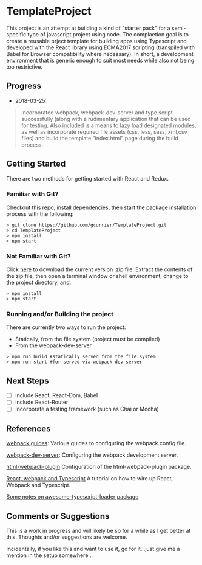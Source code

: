 # TemplateProject

This project is an attempt at building a kind of "starter pack" for a semi-specific type of javascript project using node. The complaetion goal is to create a reusable prject template for building apps using Typescript and developed with the React library using ECMA2017 scripting (transpiled with Babel for Browser compatibility where necessary). In short, a development environment that is generic enough to suit most needs while also not being too restrictive.

## Progress
* 2018-03-25: 
> Incorporated webpack, webpack-dev-server and type script successfully (along with a rudimentary application that can be used for 
> testing. Also included is a means to lazy load designated modules, as well as incorporate required file assets (css, less, sass, xml,csv 
> files) and build the template "index.html" page during the build process.

## Getting Started

There are two methods for getting started with React and Redux.

### Familiar with Git?
Checkout this repo, install dependencies, then start the package installation process with the following:

```
> git clone https://github.com/gcurrier/TemplateProject.git
> cd TemplateProject
> npm install
> npm start
```

### Not Familiar with Git?
Click [here](https://github.com/gcurrier/TemplateProject/archive/master.zip) to download the current version .zip file.  Extract the contents of the zip file, then open a terminal window or shell environment, change to the project directory, and:

```
> npm install
> npm start
```

### Running and/or Building the project

There are currently two ways to run the project:
* Statically, from the file system (project must be compiled)
* From the webpack-dev-server

```
> npm run build #statically served from the file system
> npm run start #for served via webpack-dev-server
```

## Next Steps
- [ ] include React, React-Dom, Babel
- [ ] include React-Router
- [ ] Incorporate a testing framework (such as Chai or Mocha)

## References 
[webpack guides](https://webpack.js.org/guides/): Various guides to configuring the webpack.config file.

[webpack-dev-server](https://webpack.js.org/configuration/dev-server/): Configuring the webpack development server.

[html-webpack-plugin](https://github.com/jantimon/html-webpack-plugin#configuration) Configuration of the html-webpack-plugin package.

[React, webpack and Typescript](https://www.typescriptlang.org/docs/handbook/react-&-webpack.html) A tutorial on how to wire up React, Webpack and Typescript.

[Some notes on awesome-typescript-loader package](https://github.com/s-panferov/awesome-typescript-loader/blob/master/README.md)

## Comments or Suggestions
This is a work in progress and will likely be so for a while as I get better at this. Thoughts and/or suggestions are welcome. 

Incidentally, if you like this and want to use it, go for it...just give me a mention in the setup somewhere...
